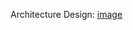Architecture Design:
[image](https://github.com/user-attachments/assets/69d950af-2d99-4ee1-acb5-e045bcb85346)


